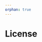 ```yaml
---
orphan: true
---
```


# License

```{include} ../LICENSE

```
                                                                             